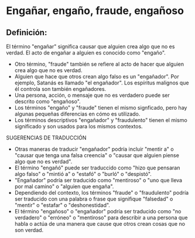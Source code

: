 # Engañar, engaño, fraude, engañoso

## Definición: 

El término "engañar" significa causar que alguien crea algo que no es verdad. El acto de engañar a alguien es conocido como "engaño".

* Otro término, "fraude" también se refiere al acto de hacer que alguien crea algo que no es verdad.
* Alguien que hace que otros crean algo falso es un "engañador". Por ejemplo, Satanás es llamado "el engañador". Los espíritus malignos que él controla son también engañadores.
* Una persona, acción, o mensaje que no es verdadero puede ser descrito como "engañoso".
* Los términos "engaño" y "fraude" tienen el mismo signficado, pero hay algunas pequeñas diferencias en cómo es utilizado.
* Los términos descriptivos "engañador" y "fraudulento" tienen el mismo significado y son usados para los mismos contextos.

SUGERENCIAS DE TRADUCCIÓN

* Otras maneras de traducir "engañador" podría incluir "mentir a" o "causar que tenga una falsa creencia" o "causar que alguien piense algo que no es verdad".
* El término "engañó" puede ser traduccido como "hizo que pensaran algo falso" o "mintió a" o "estafó" o "burló" o "despistó".
* "Engañador" podría ser traducido como "mentiroso" o "uno que lleva por mal camino" o "alguien que engaña".
* Dependiendo del contexto, los términos "fraude" o "fraudulento" podría ser traducido con una palabra o frase que signifique "falsedad" o "mentir" o "estafar" o "deshonestidad".
* El término "engañoso" o "engañador" podría ser traducido como "no verdadero" o "erróneo" o "mentiroso" para describir a una persona que habla o actúa de una manera que cause que otros crean cosas que no son verdad.

